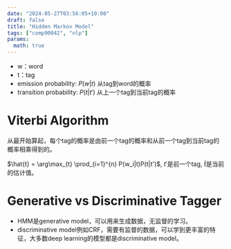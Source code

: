 ```yaml
---
date: "2024-05-27T03:56:05+10:00"
draft: false
title: "Hidden Markov Model"
tags: ["comp90042", "nlp"]
params:
  math: true
---
```


- w：word
- t：tag
- emission probability: $P(w|t)$ 从tag到word的概率
- transition probability: $P(t|t')$ 从上一个tag到当前tag的概率


# Viterbi Algorithm

从最开始算起，每个tag的概率是由前一个tag的概率和从前一个tag到当前tag的概率相乘得到的。

$\hat{t} = \arg\max_{t} \prod_{i=1}^{n} P(w_i|t)P(t|t')$, $t'$是前一个tag, $\hat{t}$是当前的估计值。


# Generative vs Discriminative Tagger

- HMM是generative model，可以用来生成数据，无监督的学习。
- discriminative model例如CRF，需要有监督的数据，可以学到更丰富的特征，大多数deep learning的模型都是discriminative model。